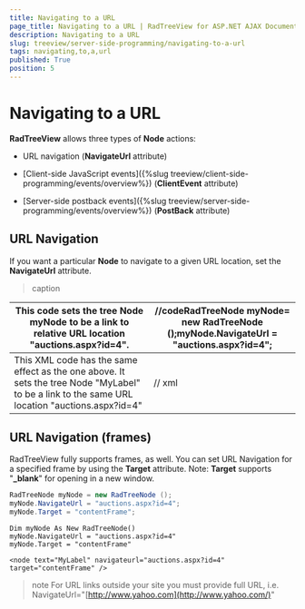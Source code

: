 ```yaml
---
title: Navigating to a URL
page_title: Navigating to a URL | RadTreeView for ASP.NET AJAX Documentation
description: Navigating to a URL
slug: treeview/server-side-programming/navigating-to-a-url
tags: navigating,to,a,url
published: True
position: 5
---
```


# Navigating to a URL



**RadTreeView** allows three types of **Node** actions:

* URL navigation (**NavigateUrl** attribute)

* [Client-side JavaScript events]({%slug treeview/client-side-programming/events/overview%}) (**ClientEvent** attribute)

* [Server-side postback events]({%slug treeview/server-side-programming/events/overview%}) (**PostBack** attribute)

## URL Navigation

If you want a particular **Node** to navigate to a given URL location, set the **NavigateUrl** attribute.


>caption  

| This code sets the tree Node myNode to be a link to relative URL location "auctions.aspx?id=4". | //codeRadTreeNode myNode= new RadTreeNode ();myNode.NavigateUrl = "auctions.aspx?id=4"; |
| ------ | ------ |
|This XML code has the same effect as the one above. It sets the tree Node "MyLabel" to be a link to the same URL location "auctions.aspx?id=4"|// xml<Node Text= "MyLabel" NavigateUrl= "auctions.aspx?id=4" />|

## URL Navigation (frames)

RadTreeView fully supports frames, as well. You can set URL Navigation for a specified frame by using the **Target** attribute. Note: **Target** supports "**_blank**" for opening in a new window.



````C#
RadTreeNode myNode = new RadTreeNode ();
myNode.NavigateUrl = "auctions.aspx?id=4";
myNode.Target = "contentFrame"; 		
````
````VB.NET
Dim myNode As New RadTreeNode()
myNode.NavigateUrl = "auctions.aspx?id=4"
myNode.Target = "contentFrame" 
````


````ASPNET
<node text="MyLabel" navigateurl="auctions.aspx?id=4" target="contentFrame" />
````



>note For URL links outside your site you must provide full URL, i.e. NavigateUrl="[http://www.yahoo.com](http://www.yahoo.com/)"
>

